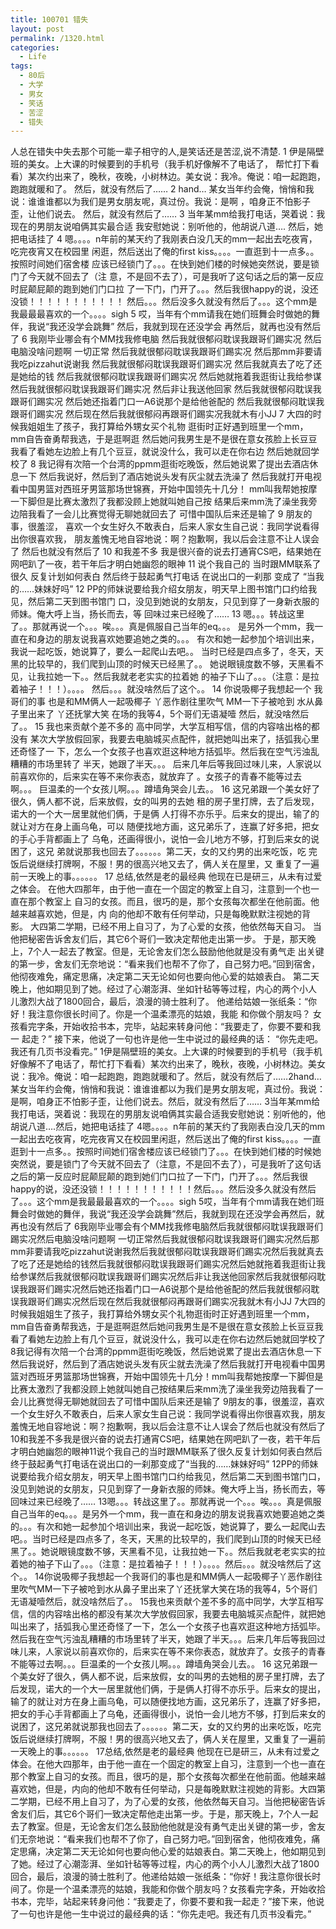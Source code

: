 ```yaml
---
title: 100701 错失
layout: post
permalink: /1320.html
categories:
  - Life
tags:
  - 80后
  - 大学
  - 男女
  - 笑话
  - 苦涩
  - 错失
---
```

 人总在错失中失去那个可能一辈子相守的人,是笑话还是苦涩,说不清楚. 1 伊是隔壁班的美女。上大课的时候要到的手机号（我手机好像解不了电话了， 帮忙打下看看）某次约出来了，晚秋，夜晚，小树林边。美女说：我冷。俺说：咱一起跑跑， 跑跑就暖和了。 然后，就没有然后了…… 2 hand… 某女当年约会俺，悄悄和我说：谁谁谁都以为我们是男女朋友呢，真过份。我说：是啊 ，咱身正不怕影子歪，让他们说去。 然后，就没有然后了…… 3 当年某mm给我打电话，哭着说：我现在的男朋友说咱俩其实最合适 我安慰她说：别听他的，他胡说八道…. 然后，她把电话挂了 4 嗯。。。。n年前的某天约了我刚表白没几天的mm一起出去吃夜宵，吃完夜宵又在校园里 闲逛，然后送出了俺的first kiss。。。。一直逛到十一点多。。按照时间她们宿舍楼 应该已经锁门了。。。在快到她们楼的时候她突然说，要是锁门了今天就不回去了（注 意，不是回不去了），可是我听了这句话之后的第一反应时屁颠屁颠的跑到她们门口拉 了一下门，门开了。。。然后我很happy的说，没还没锁！！！！！！！！！！！ 然后。。。然后没多久就没有然后了。。。这个mm是我最最最喜欢的一个。。。。sigh 5 哎，当年有个mm请我在她们班舞会时做她的舞伴，我说“我还没学会跳舞” 然后，我就到现在还没学会 再然后，就再也没有然后了 6 我刚毕业哪会有个MM找我修电脑 然后我就很郁闷耽误我跟哥们踢实况 然后电脑没啥问题啊 一切正常 然后我就很郁闷耽误我跟哥们踢实况 然后那mm非要请我吃pizzahut说谢我 然后我就很郁闷耽误我跟哥们踢实况 然后我就真去了吃了还是她给的钱 然后我就很郁闷耽误我跟哥们踢实况 然后她就拖着我逛街让我给参谋 然后我就很郁闷耽误我跟哥们踢实况 然后非让我送他回家 然后我就很郁闷耽误我跟哥们踢实况 然后她还指着门口一A6说那个是给他爸配的 然后我就很郁闷耽误我跟哥们踢实况 然后现在然后我就很郁闷再跟哥们踢实况我就木有小JJ 7 大四的时候我姐姐生了孩子，我打算给外甥女买个礼物 逛街时正好遇到班里一个mm， mm自告奋勇帮我选，于是逛啊逛 然后她问我男生是不是很在意女孩脸上长豆豆 我看了看她左边脸上有几个豆豆，就说没什么，我可以走在你右边 然后她就回学校了 8 我记得有次陪一个台湾的ppmm逛街吃晚饭，然后她说累了提出去酒店休息一下 然后我说好，然后到了酒店她说头发有灰尘就去洗澡了 然后我就打开电视看中国男篮对西班牙男篮那场世锦赛，开始中国领先十几分！ mm叫我帮她按摩一下脚但是比赛太激烈了我都没顾上她就叫她自己按 结果后来mm洗了澡坐我旁边陪我看了一会儿比赛觉得无聊她就回去了 可惜中国队后来还是输了 9 朋友的事，很羞涩， 喜欢一个女生好久不敢表白，后来人家女生自己说：我同学说看得出你很喜欢我， 朋友羞愧无地自容地说：啊？抱歉啊，我以后会注意不让人误会了 然后也就没有然后了 10 和我差不多 我是很兴奋的说去打通宵CS吧，结果她在网吧趴了一夜，若干年后才明白她幽怨的眼神 11 说个我自己的 当时跟MM联系了很久 反复计划如何表白 然后终于鼓起勇气打电话 在说出口的一刹那 变成了 “当我的……妹妹好吗” 12 PP的师妹说要给我介绍女朋友，明天早上图书馆门口约给我见，然后第二天到图书馆门 口，没见到她说的女朋友，只见到穿了一身新衣服的师妹。俺大呼上当，扬长而去，等 回味过来已经晚了…… 13 嗯。。。转战这里了。。那就再说一个。。。唉。。。真是佩服自己当年的eq。。。 是另外一个mm，我一直在和身边的朋友说我喜欢她要追她之类的。。。 有次和她一起参加个培训出来，我说一起吃饭，她说算了，要么一起爬山去吧。。 当时已经是四点多了，冬天，天黑的比较早的，我们爬到山顶的时候天已经黑了。。 她说眼镜度数不够，天黑看不见，让我拉她一下。。然后我就老老实实的拉着她 的袖子下山了。。。（注意：是拉着袖子！！！）。。。。 然后。。。就没啥然后了这个。。 14 你说吸椰子我想起一个 我哥们的事 也是和MM俩人一起吸椰子 丫恶作剧往里吹气 MM一下子被呛到 水从鼻子里出来了 丫还抚掌大笑 在场的我等4，5个哥们无语凝噎 然后，就没啥然后了。。 15 我也来贡献个差不多的 高中同学，大学互相写信，信的内容啥出格的都没有 某次大学放假回家，我要去电脑城买点配件，就把她叫出来了，括弧我心里还奇怪了一 下，怎么一个女孩子也喜欢逛这种地方括弧毕。然后我在空气污浊乱糟糟的市场里转了 半天，她跟了半天。。。 后来几年后等我回过味儿来，人家说以前喜欢你的，后来实在等不来你表态，就放弃了 。女孩子的青春不能等过去啊。。。 巨温柔的一个女孩儿啊。。。蹲墙角哭会儿去。。 16 这兄弟跟一个美女好了很久，俩人都不说，后来放假，女的叫男的去她 租的房子里打牌，去了后发现，诺大的一个大一居里就他们俩，于是俩 人打得不亦乐乎。后来女的提出，输了的就让对方在身上画乌龟，可以 随便找地方画，这兄弟乐了，连赢了好多把，把女的手心手背都画上了 乌龟，还画得很小，说怕一会儿地方不够，打到后来女的说困了，这兄 弟就说那我也回去了。。。。。。第二天，女的又约男的出来吃饭，吃 完饭后说继续打牌啊，不服！男的很高兴地又去了，俩人关在屋里，又 重复了一遍前一天晚上的事。。。。。。 17 总结,依然是老的最经典 他现在已是研三，从未有过爱之体会。 在他大四那年，由于他一直在一个固定的教室上自习，注意到一个也一直在那个教室上 自习的女孩。而且，很巧的是，那个女孩每次都坐在他前面。他越来越喜欢她，但是，内 向的他却不敢有任何举动，只是每晚默默注视她的背影。 大四第二学期，已经不用上自习了，为了心爱的女孩，他依然每天自习。 当他把秘密告诉舍友们后，其它6个哥们一致决定帮他走出第一步。 于是，那天晚上，7个人一起去了教室。但是，无论舍友们怎么鼓励他他就是没有勇气走 出关键的第一步，舍友们无奈地说：“看来我们也帮不了你了，自己努力吧。”回到宿舍， 他彻夜难免，痛定思痛，决定第二天无论如何也要向他心爱的姑娘表白。 第二天晚上，他如期见到了她。经过了心潮澎湃、坐如针毡等等过程，内心的两个小人 儿激烈大战了1800回合，最后，浪漫的骑士胜利了。 他递给姑娘一张纸条：“你好！我注意你很长时间了。你是一个温柔漂亮的姑娘，我能 和你做个朋友吗？ 女孩看完字条，开始收拾书本，完毕，站起来转身问他：“我要走了，你要不要和我一 起走？” 接下来，他说了一句也许是他一生中说过的最经典的话： “你先走吧。我还有几页书没看完。” 1伊是隔壁班的美女。上大课的时候要到的手机号（我手机好像解不了电话了，帮忙打下看看）某次约出来了，晚秋，夜晚，小树林边。美女说：我冷。俺说：咱一起跑跑，跑跑就暖和了。然后，就没有然后了……2hand…某女当年约会俺，悄悄和我说：谁谁谁都以为我们是男女朋友呢，真过份。我说：是啊，咱身正不怕影子歪，让他们说去。然后，就没有然后了…… 3当年某mm给我打电话，哭着说：我现在的男朋友说咱俩其实最合适我安慰她说：别听他的，他胡说八道….然后，她把电话挂了 4嗯。。。。n年前的某天约了我刚表白没几天的mm一起出去吃夜宵，吃完夜宵又在校园里闲逛，然后送出了俺的first kiss。。。。一直逛到十一点多。。按照时间她们宿舍楼应该已经锁门了。。。在快到她们楼的时候她突然说，要是锁门了今天就不回去了（注意，不是回不去了），可是我听了这句话之后的第一反应时屁颠屁颠的跑到她们门口拉了一下门，门开了。。。然后我很happy的说，没还没锁！！！！！！！！！！！然后。。。然后没多久就没有然后了。。。这个mm是我最最最喜欢的一个。。。。sigh 5哎，当年有个mm请我在她们班舞会时做她的舞伴，我说“我还没学会跳舞”然后，我就到现在还没学会再然后，就再也没有然后了 6我刚毕业哪会有个MM找我修电脑然后我就很郁闷耽误我跟哥们踢实况然后电脑没啥问题啊 一切正常然后我就很郁闷耽误我跟哥们踢实况然后那mm非要请我吃pizzahut说谢我然后我就很郁闷耽误我跟哥们踢实况然后我就真去了吃了还是她给的钱然后我就很郁闷耽误我跟哥们踢实况然后她就拖着我逛街让我给参谋然后我就很郁闷耽误我跟哥们踢实况然后非让我送他回家然后我就很郁闷耽误我跟哥们踢实况然后她还指着门口一A6说那个是给他爸配的然后我就很郁闷耽误我跟哥们踢实况然后现在然后我就很郁闷再跟哥们踢实况我就木有小JJ 7大四的时候我姐姐生了孩子，我打算给外甥女买个礼物逛街时正好遇到班里一个mm，mm自告奋勇帮我选，于是逛啊逛然后她问我男生是不是很在意女孩脸上长豆豆我看了看她左边脸上有几个豆豆，就说没什么，我可以走在你右边然后她就回学校了 8我记得有次陪一个台湾的ppmm逛街吃晚饭，然后她说累了提出去酒店休息一下然后我说好，然后到了酒店她说头发有灰尘就去洗澡了然后我就打开电视看中国男篮对西班牙男篮那场世锦赛，开始中国领先十几分！mm叫我帮她按摩一下脚但是比赛太激烈了我都没顾上她就叫她自己按结果后来mm洗了澡坐我旁边陪我看了一会儿比赛觉得无聊她就回去了可惜中国队后来还是输了 9朋友的事，很羞涩，喜欢一个女生好久不敢表白，后来人家女生自己说：我同学说看得出你很喜欢我，朋友羞愧无地自容地说：啊？抱歉啊，我以后会注意不让人误会了然后也就没有然后了 10和我差不多我是很兴奋的说去打通宵CS吧，结果她在网吧趴了一夜，若干年后才明白她幽怨的眼神11说个我自己的当时跟MM联系了很久反复计划如何表白然后终于鼓起勇气打电话在说出口的一刹那变成了“当我的……妹妹好吗” 12PP的师妹说要给我介绍女朋友，明天早上图书馆门口约给我见，然后第二天到图书馆门口，没见到她说的女朋友，只见到穿了一身新衣服的师妹。俺大呼上当，扬长而去，等回味过来已经晚了…… 13嗯。。。转战这里了。。那就再说一个。。。唉。。。真是佩服自己当年的eq。。。是另外一个mm，我一直在和身边的朋友说我喜欢她要追她之类的。。。有次和她一起参加个培训出来，我说一起吃饭，她说算了，要么一起爬山去吧。。当时已经是四点多了，冬天，天黑的比较早的，我们爬到山顶的时候天已经黑了。。她说眼镜度数不够，天黑看不见，让我拉她一下。。然后我就老老实实的拉着她的袖子下山了。。。（注意：是拉着袖子！！！）。。。。然后。。。就没啥然后了这个。。 14你说吸椰子我想起一个我哥们的事也是和MM俩人一起吸椰子丫恶作剧往里吹气MM一下子被呛到水从鼻子里出来了丫还抚掌大笑在场的我等4，5个哥们无语凝噎然后，就没啥然后了。。 15我也来贡献个差不多的高中同学，大学互相写信，信的内容啥出格的都没有某次大学放假回家，我要去电脑城买点配件，就把她叫出来了，括弧我心里还奇怪了一下，怎么一个女孩子也喜欢逛这种地方括弧毕。然后我在空气污浊乱糟糟的市场里转了半天，她跟了半天。。。后来几年后等我回过味儿来，人家说以前喜欢你的，后来实在等不来你表态，就放弃了。女孩子的青春不能等过去啊。。。巨温柔的一个女孩儿啊。。。蹲墙角哭会儿去。。 16 这兄弟跟一个美女好了很久，俩人都不说，后来放假，女的叫男的去她租的房子里打牌，去了后发现，诺大的一个大一居里就他们俩，于是俩人打得不亦乐乎。后来女的提出，输了的就让对方在身上画乌龟，可以随便找地方画，这兄弟乐了，连赢了好多把，把女的手心手背都画上了乌龟，还画得很小，说怕一会儿地方不够，打到后来女的说困了，这兄弟就说那我也回去了。。。。。。第二天，女的又约男的出来吃饭，吃完饭后说继续打牌啊，不服！男的很高兴地又去了，俩人关在屋里，又重复了一遍前一天晚上的事。。。。。。 17总结,依然是老的最经典 他现在已是研三，从未有过爱之体会。在他大四那年，由于他一直在一个固定的教室上自习，注意到一个也一直在那个教室上自习的女孩。而且，很巧的是，那个女孩每次都坐在他前面。他越来越喜欢她，但是，内向的他却不敢有任何举动，只是每晚默默注视她的背影。大四第二学期，已经不用上自习了，为了心爱的女孩，他依然每天自习。当他把秘密告诉舍友们后，其它6个哥们一致决定帮他走出第一步。于是，那天晚上，7个人一起去了教室。但是，无论舍友们怎么鼓励他他就是没有勇气走出关键的第一步，舍友们无奈地说：“看来我们也帮不了你了，自己努力吧。”回到宿舍，他彻夜难免，痛定思痛，决定第二天无论如何也要向他心爱的姑娘表白。第二天晚上，他如期见到了她。经过了心潮澎湃、坐如针毡等等过程，内心的两个小人儿激烈大战了1800回合，最后，浪漫的骑士胜利了。他递给姑娘一张纸条：“你好！我注意你很长时间了。你是一个温柔漂亮的姑娘，我能和你做个朋友吗？女孩看完字条，开始收拾书本，完毕，站起来转身问他：“我要走了，你要不要和我一起走？”接下来，他说了一句也许是他一生中说过的最经典的话：“你先走吧。我还有几页书没看完。”